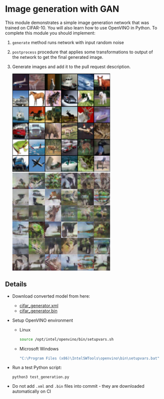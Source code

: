# Image generation with GAN

This module demonstrates a simple image generation network that was trained on CIFAR-10.
You will also learn how to use OpenVINO in Python.
To complete this module you should implement:

1. `generate` method runs network with input random noise
2. `postprocess` procedure that applies some transformations to output of the network to get the final generated image.
3. Generate images and add it to the pull request description.

    <img src="../../data/cifar10.png" width="320">
    <img src="../../data/generated_img.png" width="320">

## Details

* Download converted model from here:

  * [cifar_generator.xml]()
  * [cifar_generator.bin]()

* Setup OpenVINO environment

    * Linux

        ```bash
        source /opt/intel/openvino/bin/setupvars.sh
        ```

    * Microsoft Windows

        ```bat
        "C:\Program Files (x86)\IntelSWTools\openvino\bin\setupvars.bat"
        ```

* Run a test Python script:

    ```
    python3 test_generation.py
    ```

* Do not add `.xml` and `.bin` files into commit - they are downloaded automatically on CI
